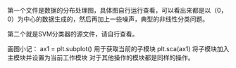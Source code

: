 第一个文件是数据的分布处理图，具体图自行运行查看，可以看出来都是以（0， 0）为中心的数据生成的，然后再加上一些噪声，典型的非线性分类问题。


第二个就是SVM分类器的源文件，请自行查看。

画图小记：   ax1 = plt.subplot() 用于获取当前的子模块
            plt.sca(ax1)  将子模块加入主模块并设置为当前工作模块
            对于其他操作的模块都是同样的操作。